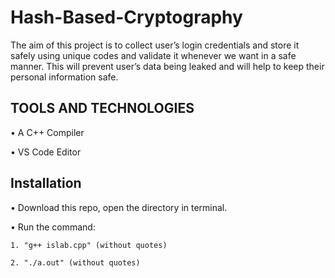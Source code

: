 # Hash-Based-Cryptography

The aim of this project is to collect user’s login credentials and store it safely using unique codes and validate it whenever we want in a safe manner. This will prevent user’s data being leaked and will help to keep their personal information safe.

## TOOLS AND TECHNOLOGIES 

•	A C++ Compiler

•	VS Code Editor

## Installation 

• Download this repo, open the directory in terminal.

• Run the command: 

    1. "g++ islab.cpp" (without quotes)
    
    2. "./a.out" (without quotes)
